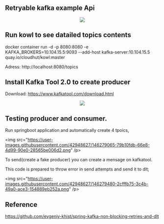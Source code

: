 ## Retryable kafka example Api
<p align=center>
  <img src="https://www.teahub.io/photos/full/277-2774413_website-under-construction-hd.jpg" />
</p>

## Run kowl to see datailed topics contents
docker container run -d -p 8080:8080 -e KAFKA_BROKERS=10.104.15.5:9093 --add-host kafka-server:10.104.15.5 quay.io/cloudhut/kowl:master

Adress: http://localhost:8080/topics

## Install Kafka Tool 2.0 to create producer
Download: https://www.kafkatool.com/download.html

<p align=center>
  <img src="https://user-images.githubusercontent.com/42948627/146277985-6f795dd8-efe9-4803-a3a5-532cf73513d2.png" />
</p>

## Testing producer and consumer.

Run springboot application and automatically create 4 tpoics,

<img src="https://user-images.githubusercontent.com/42948627/146279065-79b10fdb-66e8-4d99-90e0-28565be006d2.png" /p>

To send(create a fake producer) you can create a mensage on kafkatool.

This code is prepared to throw error in send attempts and send it to dlt;

<img src="https://user-images.githubusercontent.com/42948627/146279480-2cfffb75-3c4b-49a0-ace3-154889eb252a.png" /p>
         
          
## Reference
https://github.com/evgeniy-khist/spring-kafka-non-blocking-retries-and-dlt
